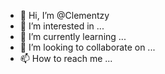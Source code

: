 - 👋 Hi, I’m @Clementzy
- 👀 I’m interested in ...
- 🌱 I’m currently learning ...
- 💞️ I’m looking to collaborate on ...
- 📫 How to reach me ...

<!---
Clementzy/Clementzy is a ✨ special ✨ repository because its `README.md` (this file) appears on your GitHub profile.
You can click the Preview link to take a look at your changes.
--->
